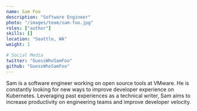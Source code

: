 ```yaml
---
name: Sam Foo
description: "Software Engineer"
photo: "/images/team/sam-foo.jpg"
roles: ["author"]
skills: []
location: "Seattle, WA"
weight: 1

# Social Media 
twitter: "GuessWhoSamFoo"
github: "GuessWhoSamFoo"
---
```


Sam is a software engineer working on open source tools at VMware. He is constantly looking for new ways to improve developer experience on Kubernetes. Leveraging past experiences as a technical writer, Sam aims to increase productivity on engineering teams and improve developer velocity.

<!--more-->
